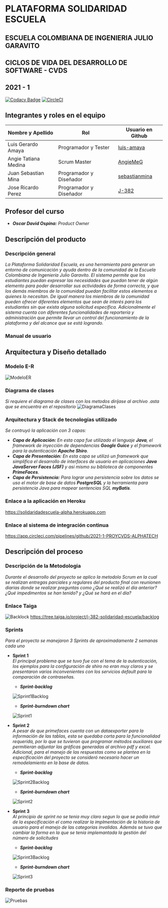 # PLATAFORMA SOLIDARIDAD ESCUELA
## ESCUELA COLOMBIANA DE INGENIERIA JULIO GARAVITO
## CICLOS DE VIDA DEL DESARROLLO DE SOFTWARE - CVDS
## 2021 - 1
[![Codacy Badge](https://app.codacy.com/project/badge/Grade/d40482e9dfe747598c7bd25a705ff265)](https://www.codacy.com/gh/2021-1-PROYCVDS-ALPHATECH/Solidaridad_Escuela/dashboard?utm_source=github.com&amp;utm_medium=referral&amp;utm_content=2021-1-PROYCVDS-ALPHATECH/Solidaridad_Escuela&amp;utm_campaign=Badge_Grade)
[![CircleCI](https://circleci.com/gh/2021-1-PROYCVDS-ALPHATECH/Solidaridad_Escuela.svg?style=svg)](https://circleci.com/gh/2021-1-PROYCVDS-ALPHATECH/Solidaridad_Escuela)
## Integrantes y roles en el equipo
| Nombre y Apellido           | Rol                     | Usuario en Github                           |
|-----------------------------|-------------------------|---------------------------------------------|
| Luis Gerardo Amaya          | Programador y Tester    | [luis-amaya](https://github.com/luis-amaya) |
| Angie Tatiana Medina        | Scrum Master            | [AngieMeG](https://github.com/AngieMeG) |
| Juan Sebastian Mina         | Programador y Diseñador | [sebastianmina](https://github.com/sebastianmina) |
| Jose Ricardo Perez          | Programador y Diseñador | [J-382](https://github.com/J-382) |

## Profesor del curso
*   ***Oscar David Ospina:*** *Product Owner*

## Descripción del producto
### Descripción general
*La Plataforma Solidaridad Escuela, es  una  herramienta  para  generar  un entorno de  comunicación  y ayuda dentro de la comunidad de la Escuela Colombiana de Ingeniería Julio Garavito. El sistema permite que  los  estudiantes  puedan  expresar  las  necesidades  que  puedan  tener  de  algún  elemento  para  poder desarrollar sus actividades de forma correcta, y que los demás miembros de la comunidad puedan facilitar estos elementos a quienes lo necesitan. De igual manera los miembros de la comunidad pueden ofrecer diferentes elementos que sean de interés para los estudiantes sin que exista alguna solicitud específica. Adicionalmente  el  sistema  cuenta  con  diferentes  funcionalidades  de  reportería  y  administración  que permite llevar un control del funcionamiento de la plataforma y del alcance que se está logrando.*
### Manual de usuario
## Arquitectura y Diseño detallado
### Modelo E-R  

![ModeloER](./img/ModeloER.PNG)
### Diagrama de clases
*Si requiere el diagrama de clases con los metodos diríjase al archivo .asta que se encuentra en el repositorio*
![DiagramaClases](./img/DiagramaClases.PNG)
### Arquitectura y Stack de tecnologías utilizado
*Se contruyó la aplicación con 3 capas:*
*   ***Capa de Aplicación:*** *En esta capa fue utilizado el lenguaje **Java**, el framework de inyección de dependencias **Google Guice** y el framework para la autenticación  **Apache Shiro**.*
*   ***Capa de Presentación:*** *En esta capa se utilizó un framework que simplifica el desarrollo de interfaces de usuario en aplicaciones **Java JavaServer Faces (JSF)** y asi mismo su biblioteca de componentes **PrimeFaces**.*
*   ***Capa de Persistencia:*** *Para lograr una persistencia sobre los datos se uso el motor de base de datos **PostgreSQL** y la herramienta para persistencia Java para mapear sentencias SQL **myBatis**.*
### Enlace a la aplicación en Heroku
https://solidaridadescuela-alpha.herokuapp.com
### Enlace al sistema de integración continua
https://app.circleci.com/pipelines/github/2021-1-PROYCVDS-ALPHATECH
## Descripción del proceso
### Descripción de la Metodologia
*Durante el desarrollo del proyecto se aplico la metodolo Scrum en la cual se realizan entregas parciales y regulares del producto final con reunionen diarias donde se realizar preguntas como ¿Qué se realizó el día anterior? ¿Qué impedimentos se han tenido? y ¿Qué se hará en el día?*
### Enlace Taiga  

![Backlock](./img/Backlock.PNG)
https://tree.taiga.io/project/j-382-solidaridad-escuela/backlog
### Sprints
*Para el proyecto se manejaron 3 Sprints de aproximadamente 2 semanas cada uno*
*   **Sprint 1**  
    *El principal problema que se tuvo fue con el tema de la autenticación, los ejemplos para la configuración de shiro no eran muy claros y se presentaron varios inconvenientes con los servicios default para la comparación de contraseñas.*
    *   ***Sprint-backlog***  

    ![Sprint1Backlog](./img/Sprint1Backlog.PNG)
    *   ***Sprint-burndown chart***  

    ![Sprint1](./img/Sprint1.PNG)

*   **Sprint 2**  
    *A pesar de que primefaces cuenta con un dataexporter para la información de las tablas, esta se quedaba corta para la funcionalidad requerida, por lo que se tuvieron que programar métodos auxiliares que permitieran adjuntar las gráficas generadas al archivo pdf y excel.*
    *Adicional, para el manejo de las respuestas como se plantea en la especificación del proyecto se consideró necesario hacer un remodelamiento en la base de datos.*
    *   ***Sprint-backlog***  

    ![Sprint2Backlog](./img/Sprint2Backlog.PNG)
    *   ***Sprint-burndown chart***  

    ![Sprint2](./img/Sprint2.PNG)

*   **Sprint 3**  
    *Al principio de sprint no se tenia muy claro segun lo que se podia intuir de la especificación el como realizar la implmentación de la historia de usuario para el manejo de las categorias invalidas.*
    *Además se tuvo que cambiar la forma en la que se tenía implemantada la gestión del número de solicitudes*
    *   ***Sprint-backlog***  

    ![Sprint3Backlog](./img/Sprint3Backlog.PNG)  
    *   ***Sprint-burndown chart***  

    ![Sprint3](./img/Sprint3.PNG)
### Reporte de pruebas

![Pruebas](./img/Pruebas.PNG)
